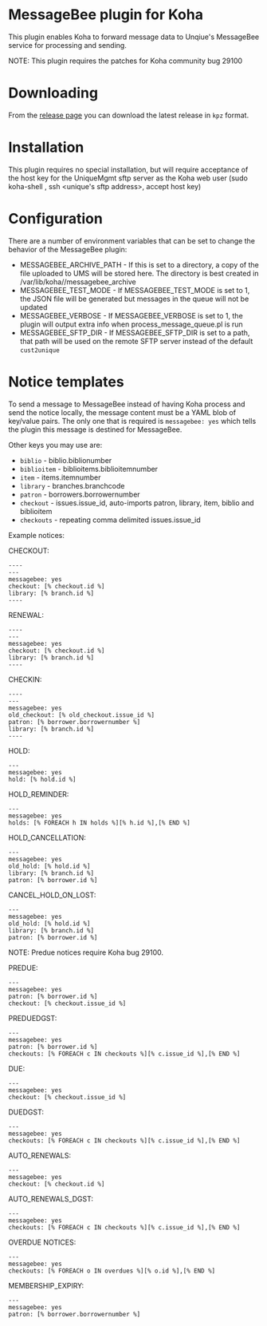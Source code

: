 # MessageBee plugin for Koha

This plugin enables Koha to forward message data to Unqiue's MessageBee service for processing and sending.

NOTE: This plugin requires the patches for Koha community bug 29100

# Downloading

From the [release page](https://github.com/bywatersolutions/koha-plugin-message-bee/releases) you can download the latest release in `kpz` format.

# Installation

This plugin requires no special installation, but will require acceptance of the host key for the UniqueMgmt sftp server as the Koha web user (sudo koha-shell <instance>, ssh <unique's sftp address>, accept host key)

# Configuration

There are a number of environment variables that can be set to change the behavior of the MessageBee plugin:
* MESSAGEBEE_ARCHIVE_PATH - If this is set to a directory, a copy of the file uploaded to UMS will be stored here. The directory is best created in /var/lib/koha/<instance>/messagebee_archive
* MESSAGEBEE_TEST_MODE - If MESSAGEBEE_TEST_MODE is set to 1, the JSON file will be generated but messages in the queue will not be updated
* MESSAGEBEE_VERBOSE - If MESSAGEBEE_VERBOSE is set to 1, the plugin will output extra info when process_message_queue.pl is run
* MESSAGEBEE_SFTP_DIR - If MESSAGEBEE_SFTP_DIR is set to a path, that path will be used on the remote SFTP server instead of the default `cust2unique`



# Notice templates

To send a message to MessageBee instead of having Koha process and send the notice locally,
the message content must be a YAML blob of key/value pairs. The only one that is required
is `messagebee: yes` which tells the plugin this message is destined for MessageBee.

Other keys you may use are:
* `biblio` - biblio.biblionumber
* `biblioitem` - biblioitems.biblioitemnumber
* `item` - items.itemnumber
* `library` - branches.branchcode
* `patron` - borrowers.borrowernumber
* `checkout` - issues.issue_id, auto-imports patron, library, item, biblio and biblioitem
* `checkouts` - repeating comma delimited issues.issue_id

Example notices:

CHECKOUT:
```
----
---
messagebee: yes
checkout: [% checkout.id %]
library: [% branch.id %]
----
```

RENEWAL:
```
----
---
messagebee: yes
checkout: [% checkout.id %]
library: [% branch.id %]
----
```

CHECKIN:
```
----
---
messagebee: yes
old_checkout: [% old_checkout.issue_id %]
patron: [% borrower.borrowernumber %]
library: [% branch.id %]
----
```

HOLD:
```
---
messagebee: yes
hold: [% hold.id %]
```

HOLD_REMINDER:
```
---
messagebee: yes
holds: [% FOREACH h IN holds %][% h.id %],[% END %]
```

HOLD_CANCELLATION:
```
---
messagebee: yes
old_hold: [% hold.id %]
library: [% branch.id %]
patron: [% borrower.id %]
```

CANCEL_HOLD_ON_LOST:
```
---
messagebee: yes
old_hold: [% hold.id %]
library: [% branch.id %]
patron: [% borrower.id %]
```

NOTE: Predue notices require Koha bug 29100.

PREDUE:
```
---
messagebee: yes
patron: [% borrower.id %]
checkout: [% checkout.issue_id %]
```

PREDUEDGST:
```
---
messagebee: yes
patron: [% borrower.id %]
checkouts: [% FOREACH c IN checkouts %][% c.issue_id %],[% END %]
```

DUE:
```
---
messagebee: yes
checkout: [% checkout.issue_id %]
```

DUEDGST:
```
---
messagebee: yes
checkouts: [% FOREACH c IN checkouts %][% c.issue_id %],[% END %]
```

AUTO_RENEWALS:
```
---
messagebee: yes
checkout: [% checkout.id %]
```

AUTO_RENEWALS_DGST:
```
---
messagebee: yes
checkouts: [% FOREACH c IN checkouts %][% c.issue_id %],[% END %]
```

OVERDUE NOTICES:
```
---
messagebee: yes
checkouts: [% FOREACH o IN overdues %][% o.id %],[% END %]
```

MEMBERSHIP_EXPIRY:
```
---
messagebee: yes
patron: [% borrower.borrowernumber %]
```
